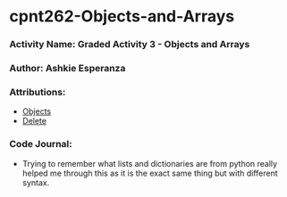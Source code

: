 # cpnt262-Objects-and-Arrays
### Activity Name: Graded Activity 3 - Objects and Arrays
### Author: Ashkie Esperanza
### Attributions:
- [Objects](https://www.w3schools.com/js/js_object_definition.asp)
- [Delete](https://youtu.be/KDOHsbC-bMI?si=DrYNpZ2AM-J_Jslm)

### Code Journal:
- Trying to remember what lists and dictionaries are from python really helped me through this as it is the exact same thing but with different syntax.